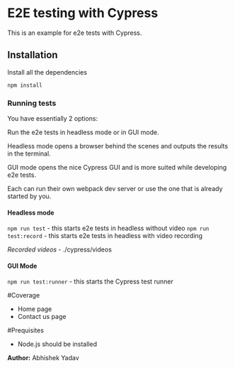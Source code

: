 # E2E testing with Cypress

This is an example for e2e tests with Cypress.

## Installation
Install all the dependencies

`npm install`

### Running tests
You have essentially 2 options: 

Run the e2e tests in headless mode or in GUI mode. 

Headless mode opens a browser behind the scenes
and outputs the results in the terminal.

GUI mode opens the nice Cypress GUI and is more suited while developing e2e tests.

Each can run their own webpack dev server or use the one that is already started by you.

#### Headless mode
`npm run test` - this starts e2e tests in headless without video
`npm run test:record` - this starts e2e tests in headless with video recording

*Recorded videos* - ./cypress/videos

#### GUI Mode
`npm run test:runner` - this starts the Cypress test runner

#Coverage
- Home page
- Contact us page

#Prequisites
- Node.js should be installed


**Author:** Abhishek Yadav